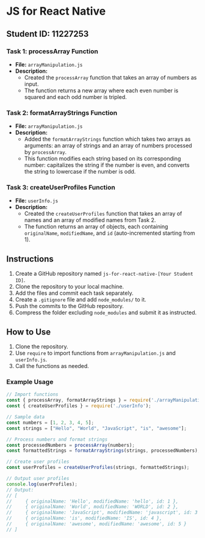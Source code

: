 # JS for React Native

## Student ID: 11227253

### Task 1: processArray Function
- **File:** `arrayManipulation.js`
- **Description:** 
  - Created the `processArray` function that takes an array of numbers as input.
  - The function returns a new array where each even number is squared and each odd number is tripled.

### Task 2: formatArrayStrings Function
- **File:** `arrayManipulation.js`
- **Description:**
  - Added the `formatArrayStrings` function which takes two arrays as arguments: an array of strings and an array of numbers processed by `processArray`.
  - This function modifies each string based on its corresponding number: capitalizes the string if the number is even, and converts the string to lowercase if the number is odd.

### Task 3: createUserProfiles Function
- **File:** `userInfo.js`
- **Description:**
  - Created the `createUserProfiles` function that takes an array of names and an array of modified names from Task 2.
  - The function returns an array of objects, each containing `originalName`, `modifiedName`, and `id` (auto-incremented starting from 1).

## Instructions
1. Create a GitHub repository named `js-for-react-native-[Your Student ID]`.
2. Clone the repository to your local machine.
3. Add the files and commit each task separately.
4. Create a `.gitignore` file and add `node_modules/` to it.
5. Push the commits to the GitHub repository.
6. Compress the folder excluding `node_modules` and submit it as instructed.

## How to Use
1. Clone the repository.
2. Use `require` to import functions from `arrayManipulation.js` and `userInfo.js`.
3. Call the functions as needed.

### Example Usage

```javascript
// Import functions
const { processArray, formatArrayStrings } = require('./arrayManipulation');
const { createUserProfiles } = require('./userInfo');

// Sample data
const numbers = [1, 2, 3, 4, 5];
const strings = ["Hello", "World", "JavaScript", "is", "awesome"];

// Process numbers and format strings
const processedNumbers = processArray(numbers);
const formattedStrings = formatArrayStrings(strings, processedNumbers);

// Create user profiles
const userProfiles = createUserProfiles(strings, formattedStrings);

// Output user profiles
console.log(userProfiles);
// Output:
// [
//     { originalName: 'Hello', modifiedName: 'hello', id: 1 },
//     { originalName: 'World', modifiedName: 'WORLD', id: 2 },
//     { originalName: 'JavaScript', modifiedName: 'javascript', id: 3 },
//     { originalName: 'is', modifiedName: 'IS', id: 4 },
//     { originalName: 'awesome', modifiedName: 'awesome', id: 5 }
// ]
